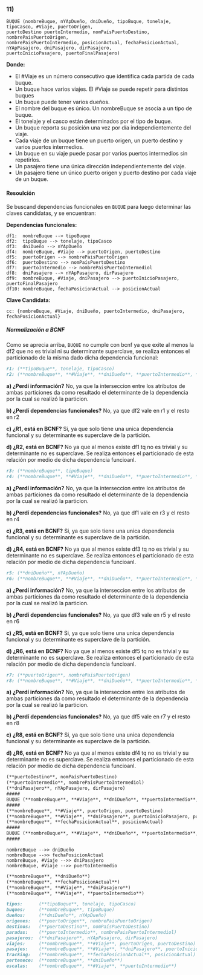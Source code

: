 ### 11)

```
BUQUE (nombreBuque, nYApDueño, dniDueño, tipoBuque, tonelaje, tipoCasco, #Viaje, puertoOrigen,
puertoDestino puertoIntermedio, nomPaísPuertoDestino, nombrePaisPuertoOrigen,
nombrePaisPuertoIntermedio, posicionActual, fechaPosicionActual, nYApPasajero, dniPasajero, dirPasajero,
puertoInicioPasajero, puertoFinalPasajero)
```

**Donde:**

- El #Viaje es un número consecutivo que identifica cada partida de cada buque.
- Un buque hace varios viajes. El #Viaje se puede repetir para distintos buques
- Un buque puede tener varios dueños.
- El nombre del buque es único. Un nombreBuque se asocia a un tipo de buque.
- El tonelaje y el casco están determinados por el tipo de buque.
- Un buque reporta su posición una vez por día independientemente del viaje.
- Cada viaje de un buque tiene un puerto origen, un puerto destino y varios puertos intermedios.
- Un buque en su viaje puede pasar por varios puertos intermedios sin repetirlos.
- Un pasajero tiene una única dirección independientemente del viaje.
- Un pasajero tiene un único puerto origen y puerto destino por cada viaje de un buque.

#### Resoulción

Se buscand dependencias funcionales en `BUQUE` para luego determinar las claves candidatas, y se encuentran:

**Dependencias funcionales:**
```
df1:  nombreBuque --> tipoBuque
df2:  tipoBuque --> tonelaje, tipoCasco
df3:  dniDueño --> nYApDueño
df4:  nombreBuque, #Viaje --> puertoOrigen, puertoDestino
df5:  puertoOrigen --> nombrePaisPuertoOrigen
df6:  puertoDestino --> nomPaísPuertoDestino
df7:  puertoIntermedio --> nombrePaisPuertoIntermediol 
df8:  dniPasajero --> nYApPasajero, dirPasajero
df9:  nombreBuque, #Viaje, dniPasajero --> puertoInicioPasajero, puertoFinalPasajero
df10: nombreBuque, fechaPosicionActual --> posicionActual
```

**Clave Candidata:**
```
cc: {nombreBuque, #Viaje, dniDueño, puertoIntermedio, dniPasajero, fechaPosicionActual}
```

##### Normalización a BCNF

Como se aprecia arriba, `BUQUE` no cumple con bcnf ya que exite al menos la df2 que no es trivial ni su determinante superclave, se realiza entonces el particionado de la misma dado dicha dependencia funcional:

```markdown
r1: (**tipoBuque**, tonelaje, tipoCasco)
r2: (**nombreBuque**, **#Viaje**, **dniDueño**, **puertoIntermedio**, **dniPasajero**, **fechaPosicionActual**, nYApDueño, tipoBuque, puertoOrigen, puertoDestino, nomPaísPuertoDestino, nombrePaisPuertoOrigen, nombrePaisPuertoIntermedio, posicionActual, nYApPasajero, dirPasajero, puertoInicioPasajero, puertoFinalPasajero)
```
**a) ¿Perdí información?**
No, ya que la interseccion entre los atributos de ambas particiones da como resultado el determinante de la dependencia por la cual se realizó la particion.

**b) ¿Perdí dependencias funcionales?**
No, ya que df2 vale en r1 y el resto en r2

**c) ¿R1, está en BCNF?**
Si, ya que solo tiene una unica dependencia funcional y su determinante es superclave de la partición.

**d) ¿R2, está en BCNF?**
No ya que al menos existe df1 tq no es trivial y su determinante no es superclave. Se realiza entonces el particionado de esta relación por medio de dicha dependencia funcioanl.


```markdown
r3: (**nombreBuque**, tipoBuque)
r4: (**nombreBuque**, **#Viaje**, **dniDueño**, **puertoIntermedio**, **dniPasajero**, **fechaPosicionActual**, nYApDueño, puertoOrigen, puertoDestino, nomPaísPuertoDestino, nombrePaisPuertoOrigen, nombrePaisPuertoIntermedio, posicionActual, nYApPasajero, dirPasajero, puertoInicioPasajero, puertoFinalPasajero)
```
**a) ¿Perdí información?**
No, ya que la interseccion entre los atributos de ambas particiones da como resultado el determinante de la dependencia por la cual se realizó la particion.

**b) ¿Perdí dependencias funcionales?**
No, ya que df1 vale en r3 y el resto en r4

**c) ¿R3, está en BCNF?**
Si, ya que solo tiene una unica dependencia funcional y su determinante es superclave de la partición.

**d) ¿R4, está en BCNF?**
No ya que al menos existe df3 tq no es trivial y su determinante no es superclave. Se realiza entonces el particionado de esta relación por medio de dicha dependencia funcioanl.


```markdown
r5: (**dniDueño**, nYApDueño)
r6: (**nombreBuque**, **#Viaje**, **dniDueño**, **puertoIntermedio**, **dniPasajero**, **fechaPosicionActual**, puertoOrigen, puertoDestino, nomPaísPuertoDestino, nombrePaisPuertoOrigen, nombrePaisPuertoIntermedio, posicionActual, nYApPasajero, dirPasajero, puertoInicioPasajero, puertoFinalPasajero)
```
**a) ¿Perdí información?**
No, ya que la interseccion entre los atributos de ambas particiones da como resultado el determinante de la dependencia por la cual se realizó la particion.

**b) ¿Perdí dependencias funcionales?**
No, ya que df3 vale en r5 y el resto en r6

**c) ¿R5, está en BCNF?**
Si, ya que solo tiene una unica dependencia funcional y su determinante es superclave de la partición.

**d) ¿R6, está en BCNF?**
No ya que al menos existe df5 tq no es trivial y su determinante no es superclave. Se realiza entonces el particionado de esta relación por medio de dicha dependencia funcioanl.


```markdown
r7: (**puertoOrigen**, nombrePaisPuertoOrigen)
r8: (**nombreBuque**, **#Viaje**, **dniDueño**, **puertoIntermedio**, **dniPasajero**, **fechaPosicionActual**, puertoOrigen, puertoDestino, nomPaísPuertoDestino, nombrePaisPuertoIntermedio, posicionActual, nYApPasajero, dirPasajero, puertoInicioPasajero, puertoFinalPasajero)
```
**a) ¿Perdí información?**
No, ya que la interseccion entre los atributos de ambas particiones da como resultado el determinante de la dependencia por la cual se realizó la particion.

**b) ¿Perdí dependencias funcionales?**
No, ya que df5 vale en r7 y el resto en r8

**c) ¿R8, está en BCNF?**
Si, ya que solo tiene una unica dependencia funcional y su determinante es superclave de la partición.

**d) ¿R6, está en BCNF?**
No ya que al menos existe df4 tq no es trivial y su determinante no es superclave. Se realiza entonces el particionado de esta relación por medio de dicha dependencia funcioanl.


```markdown
(**puertoDestino**, nomPaísPuertoDestino)
(**puertoIntermedio**, nombrePaisPuertoIntermediol)
(**dniPasajero**, nYApPasajero, dirPasajero)
#####
BUQUE (**nombreBuque**, **#Viaje**, **dniDueño**, **puertoIntermedio**, **dniPasajero**, **fechaPosicionActual**, puertoOrigen, puertoDestino, posicionActual, puertoInicioPasajero, puertoFinalPasajero)
#####
(**nombreBuque**, **#Viaje**, puertoOrigen, puertoDestino)
(**nombreBuque**, **#Viaje**, **dniPasajero**, puertoInicioPasajero, puertoFinalPasajero)
(**nombreBuque**, **fechaPosicionActual**, posicionActual)
#####
BUQUE (**nombreBuque**, **#Viaje**, **dniDueño**, **puertoIntermedio**, **dniPasajero**, **fechaPosicionActual**)
#####
```

```
nombreBuque -->> dniDueño
nombreBuque -->> fechaPosicionActual
nombreBuque, #Viaje -->> dniPasajero
nombreBuque, #Viaje -->> puertoIntermedio
```

```markdown
(**nombreBuque**, **dniDueño**)
(**nombreBuque**, **fechaPosicionActual**)
(**nombreBuque**, **#Viaje**, **dniPasajero**)
(**nombreBuque**, **#Viaje**, **puertoIntermedio**)
```

```markdown
tipos: 		(**tipoBuque**, tonelaje, tipoCasco)
buques: 	(**nombreBuque**, tipoBuque)
dueños: 	(**dniDueño**, nYApDueño)
origenes: 	(**puertoOrigen**, nombrePaisPuertoOrigen)
destinos: 	(**puertoDestino**, nomPaísPuertoDestino)
paradas:	(**puertoIntermedio**, nombrePaisPuertoIntermediol)
pasajeros:	(**dniPasajero**, nYApPasajero, dirPasajero)
viajes: 	(**nombreBuque**, **#Viaje**, puertoOrigen, puertoDestino)
pasajes: 	(**nombreBuque**, **#Viaje**, **dniPasajero**, puertoInicioPasajero,puertoFinalPasajero)
tracking: 	(**nombreBuque**, **fechaPosicionActual**, posicionActual)
pertenece: 	(**nombreBuque**, **dniDueño**)
escalas: 	(**nombreBuque**, **#Viaje**, **puertoIntermedio**)
```

